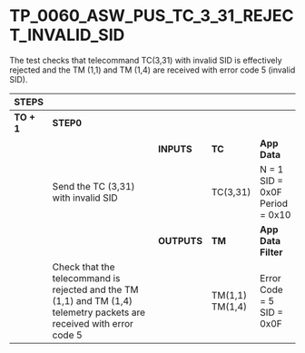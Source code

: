 
# TP_0060_ASW_PUS_TC_3_31_REJECT_INVALID_SID

The test checks that telecommand TC(3,31) with invalid SID is effectively rejected and the TM (1,1) and TM (1,4) are received with error code 5 (invalid SID).

| STEPS | | | | |
|-------|-|-|-|-|
| **TO + 1** | **STEP0** | | | |
| | | **INPUTS** | **TC** | **App Data** |
| | Send the TC (3,31) with invalid SID | | TC(3,31) | N = 1<br>SID = 0x0F<br>Period = 0x10 |
| | | **OUTPUTS** | **TM** | **App Data Filter** |
| | Check that the telecommand is rejected and the TM (1,1) and TM (1,4) telemetry packets are received with error code 5 | | TM(1,1)<br>TM(1,4) | Error Code = 5<br>SID = 0x0F |